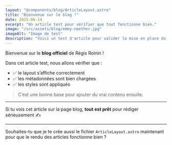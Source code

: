 ```yaml
---
layout: "@components/blog/ArticleLayout.astro"
title: "Bienvenue sur le blog !"
date: 2025-06-14
excerpt: "Un article test pour vérifier que tout fonctionne bien."
image: "/src/assets/blog/emmy-noether.jpg"
imageAlt: "Image de test"
description: "Voici un test d'article pour valider la mise en place du blog avec Astro."
---
```


Bienvenue sur le **blog officiel** de Régis Rolnin !

Dans cet article test, nous allons vérifier que :

- ✅ le layout s’affiche correctement
- ✅ les métadonnées sont bien chargées
- ✅ les styles sont appliqués

> C’est une bonne base pour ajouter du vrai contenu ensuite.

---

Si tu vois cet article sur la page blog, **tout est prêt** pour rédiger sérieusement ✍️

---

Souhaites-tu que je te crée aussi le fichier `ArticleLayout.astro` maintenant pour que le rendu des articles fonctionne bien ?
